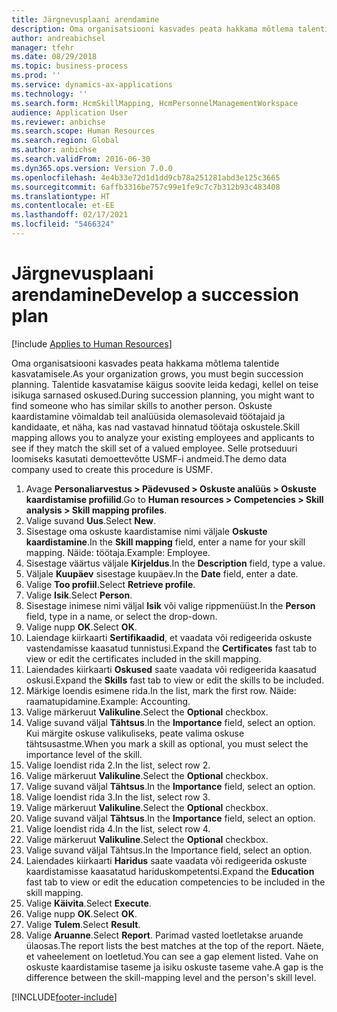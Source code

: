 ```yaml
---
title: Järgnevusplaani arendamine
description: Oma organisatsiooni kasvades peata hakkama mõtlema talentide kasvatamisele.
author: andreabichsel
manager: tfehr
ms.date: 08/29/2018
ms.topic: business-process
ms.prod: ''
ms.service: dynamics-ax-applications
ms.technology: ''
ms.search.form: HcmSkillMapping, HcmPersonnelManagementWorkspace
audience: Application User
ms.reviewer: anbichse
ms.search.scope: Human Resources
ms.search.region: Global
ms.author: anbichse
ms.search.validFrom: 2016-06-30
ms.dyn365.ops.version: Version 7.0.0
ms.openlocfilehash: 4e4b33e72d1d1dd9cb78a251281abd3e125c3665
ms.sourcegitcommit: 6affb3316be757c99e1fe9c7c7b312b93c483408
ms.translationtype: HT
ms.contentlocale: et-EE
ms.lasthandoff: 02/17/2021
ms.locfileid: "5466324"
---
```

# <a name="develop-a-succession-plan"></a><span data-ttu-id="917ec-103">Järgnevusplaani arendamine</span><span class="sxs-lookup"><span data-stu-id="917ec-103">Develop a succession plan</span></span>

[!include [Applies to Human Resources](../includes/applies-to-hr.md)]

<span data-ttu-id="917ec-104">Oma organisatsiooni kasvades peata hakkama mõtlema talentide kasvatamisele.</span><span class="sxs-lookup"><span data-stu-id="917ec-104">As your organization grows, you must begin succession planning.</span></span> <span data-ttu-id="917ec-105">Talentide kasvatamise käigus soovite leida kedagi, kellel on teise isikuga sarnased oskused.</span><span class="sxs-lookup"><span data-stu-id="917ec-105">During succession planning, you might want to find someone who has similar skills to another person.</span></span> <span data-ttu-id="917ec-106">Oskuste kaardistamine võimaldab teil analüüsida olemasolevaid töötajaid ja kandidaate, et näha, kas nad vastavad hinnatud töötaja oskustele.</span><span class="sxs-lookup"><span data-stu-id="917ec-106">Skill mapping allows you to analyze your existing employees and applicants to see if they match the skill set of a valued employee.</span></span> <span data-ttu-id="917ec-107">Selle protseduuri loomiseks kasutati demoettevõtte USMF-i andmeid.</span><span class="sxs-lookup"><span data-stu-id="917ec-107">The demo data company used to create this procedure is USMF.</span></span>

1. <span data-ttu-id="917ec-108">Avage **Personaliarvestus > Pädevused > Oskuste analüüs > Oskuste kaardistamise profiilid**.</span><span class="sxs-lookup"><span data-stu-id="917ec-108">Go to **Human resources > Competencies > Skill analysis > Skill mapping profiles**.</span></span>
2. <span data-ttu-id="917ec-109">Valige suvand **Uus**.</span><span class="sxs-lookup"><span data-stu-id="917ec-109">Select **New**.</span></span>
3. <span data-ttu-id="917ec-110">Sisestage oma oskuste kaardistamise nimi väljale **Oskuste kaardistamine**.</span><span class="sxs-lookup"><span data-stu-id="917ec-110">In the **Skill mapping** field, enter a name for your skill mapping.</span></span> <span data-ttu-id="917ec-111">Näide: töötaja.</span><span class="sxs-lookup"><span data-stu-id="917ec-111">Example: Employee.</span></span>
4. <span data-ttu-id="917ec-112">Sisestage väärtus väljale **Kirjeldus**.</span><span class="sxs-lookup"><span data-stu-id="917ec-112">In the **Description** field, type a value.</span></span>
5. <span data-ttu-id="917ec-113">Väljale **Kuupäev** sisestage kuupäev.</span><span class="sxs-lookup"><span data-stu-id="917ec-113">In the **Date** field, enter a date.</span></span>
6. <span data-ttu-id="917ec-114">Valige **Too profiil**.</span><span class="sxs-lookup"><span data-stu-id="917ec-114">Select **Retrieve profile**.</span></span>
7. <span data-ttu-id="917ec-115">Valige **Isik**.</span><span class="sxs-lookup"><span data-stu-id="917ec-115">Select **Person**.</span></span>
8. <span data-ttu-id="917ec-116">Sisestage inimese nimi väljal **Isik** või valige rippmenüüst.</span><span class="sxs-lookup"><span data-stu-id="917ec-116">In the **Person** field, type in a name, or select the drop-down.</span></span>
9. <span data-ttu-id="917ec-117">Valige nupp **OK**.</span><span class="sxs-lookup"><span data-stu-id="917ec-117">Select **OK**.</span></span>
10. <span data-ttu-id="917ec-118">Laiendage kiirkaarti **Sertifikaadid**, et vaadata või redigeerida oskuste vastendamisse kaasatud tunnistusi.</span><span class="sxs-lookup"><span data-stu-id="917ec-118">Expand the **Certificates** fast tab to view or edit the certificates included in the skill mapping.</span></span>
11. <span data-ttu-id="917ec-119">Laiendades kiirkaarti **Oskused** saate vaadata või redigeerida kaasatud oskusi.</span><span class="sxs-lookup"><span data-stu-id="917ec-119">Expand the **Skills** fast tab to view or edit the skills to be included.</span></span>
12. <span data-ttu-id="917ec-120">Märkige loendis esimene rida.</span><span class="sxs-lookup"><span data-stu-id="917ec-120">In the list, mark the first row.</span></span> <span data-ttu-id="917ec-121">Näide: raamatupidamine.</span><span class="sxs-lookup"><span data-stu-id="917ec-121">Example:  Accounting.</span></span>
13. <span data-ttu-id="917ec-122">Valige märkeruut **Valikuline**.</span><span class="sxs-lookup"><span data-stu-id="917ec-122">Select the **Optional** checkbox.</span></span>
14. <span data-ttu-id="917ec-123">Valige suvand väljal **Tähtsus**.</span><span class="sxs-lookup"><span data-stu-id="917ec-123">In the **Importance** field, select an option.</span></span> <span data-ttu-id="917ec-124">Kui märgite oskuse valikuliseks, peate valima oskuse tähtsusastme.</span><span class="sxs-lookup"><span data-stu-id="917ec-124">When you mark a skill as optional, you must select the importance level of the skill.</span></span>  
15. <span data-ttu-id="917ec-125">Valige loendist rida 2.</span><span class="sxs-lookup"><span data-stu-id="917ec-125">In the list, select row 2.</span></span>
16. <span data-ttu-id="917ec-126">Valige märkeruut **Valikuline**.</span><span class="sxs-lookup"><span data-stu-id="917ec-126">Select the **Optional** checkbox.</span></span>
17. <span data-ttu-id="917ec-127">Valige suvand väljal **Tähtsus**.</span><span class="sxs-lookup"><span data-stu-id="917ec-127">In the **Importance** field, select an option.</span></span>
18. <span data-ttu-id="917ec-128">Valige loendist rida 3.</span><span class="sxs-lookup"><span data-stu-id="917ec-128">In the list, select row 3.</span></span>
19. <span data-ttu-id="917ec-129">Valige märkeruut **Valikuline**.</span><span class="sxs-lookup"><span data-stu-id="917ec-129">Select the **Optional** checkbox.</span></span>
20. <span data-ttu-id="917ec-130">Valige suvand väljal **Tähtsus**.</span><span class="sxs-lookup"><span data-stu-id="917ec-130">In the **Importance** field, select an option.</span></span>
21. <span data-ttu-id="917ec-131">Valige loendist rida 4.</span><span class="sxs-lookup"><span data-stu-id="917ec-131">In the list, select row 4.</span></span>
22. <span data-ttu-id="917ec-132">Valige märkeruut **Valikuline**.</span><span class="sxs-lookup"><span data-stu-id="917ec-132">Select the **Optional** checkbox.</span></span>
23. <span data-ttu-id="917ec-133">Valige suvand väljal Tähtsus.</span><span class="sxs-lookup"><span data-stu-id="917ec-133">In the Importance field, select an option.</span></span>
24. <span data-ttu-id="917ec-134">Laiendades kiirkaarti **Haridus** saate vaadata või redigeerida oskuste kaardistamisse kaasatatud hariduskompetentsi.</span><span class="sxs-lookup"><span data-stu-id="917ec-134">Expand the **Education** fast tab to view or edit the education competencies to be included in the skill mapping.</span></span>
25. <span data-ttu-id="917ec-135">Valige **Käivita**.</span><span class="sxs-lookup"><span data-stu-id="917ec-135">Select **Execute**.</span></span>
26. <span data-ttu-id="917ec-136">Valige nupp **OK**.</span><span class="sxs-lookup"><span data-stu-id="917ec-136">Select **OK**.</span></span>
27. <span data-ttu-id="917ec-137">Valige **Tulem**.</span><span class="sxs-lookup"><span data-stu-id="917ec-137">Select **Result**.</span></span>
28. <span data-ttu-id="917ec-138">Valige **Aruanne**.</span><span class="sxs-lookup"><span data-stu-id="917ec-138">Select **Report**.</span></span> <span data-ttu-id="917ec-139">Parimad vasted loetletakse aruande ülaosas.</span><span class="sxs-lookup"><span data-stu-id="917ec-139">The report lists the best matches at the top of the report.</span></span> <span data-ttu-id="917ec-140">Näete, et vaheelement on loetletud.</span><span class="sxs-lookup"><span data-stu-id="917ec-140">You can see a gap element listed.</span></span> <span data-ttu-id="917ec-141">Vahe on oskuste kaardistamise taseme ja isiku oskuste taseme vahe.</span><span class="sxs-lookup"><span data-stu-id="917ec-141">A gap is the difference between the skill-mapping level and the person's skill level.</span></span>  



[!INCLUDE[footer-include](../includes/footer-banner.md)]